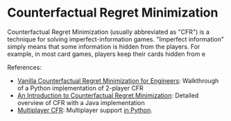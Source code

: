 # Counterfactual Regret Minimization

Counterfactual Regret Minimization (usually abbreviated as "CFR") is a technique for solving imperfect-information games. "Imperfect information" simply means that some information is hidden from the players. For example, in most card games, players keep their cards hidden from e

References:
* [Vanilla Counterfactual Regret Minimization for Engineers](https://justinsermeno.com/posts/cfr/): Walkthrough of a Python implementation of 2-player CFR
* [An Introduction to Counterfactual Regret Minimization](http://modelai.gettysburg.edu/2013/cfr/): Detailed overview of CFR with a Java implementation
* [Multiplayer CFR](https://medium.com/ai-in-plain-english/building-a-poker-ai-part-7-exploitability-multiplayer-cfr-and-3-player-kuhn-poker-25f313bf83cf): Multiplayer support [in Python](https://github.com/tt293/medium-poker-ai/blob/master/part_7/multiplayer_kuhn_poker_cfr.py).
<!--stackedit_data:
eyJoaXN0b3J5IjpbLTE0OTI5ODg0MTddfQ==
-->